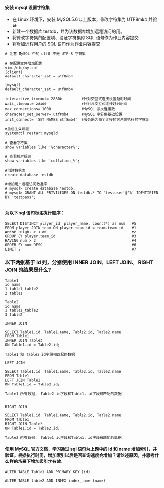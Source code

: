 #### 安装 mysql 设置字符集
- 在 Linux 环境下，安装 MySQL5.6 以上版本，修改字符集为 UTF8mb4 并验证
- 新建一个数据库 testdb，并为该数据库增加远程访问的用。
- 将修改字符集的配置项、验证字符集的 SQL 语句作为作业内容提交
- 将增加远程用户的 SQL 语句作为作业内容提交

````
# 注意 MySQL 中的 utf8 不是 UTF-8 字符集

# 在配置文件增加配置
vim /etc/my.cnf
[client]
default_character_set = utf8mb4

[mysql]
default_character_set = utf8mb4

interactive_timeout= 28800         #针对交互式连接设置超时时间
wait_timeout= 28800                #针对非交互式连接超时时间
max_connections= 1000              #MySQL 最大连接数
character_set_server= utf8mb4      #MySQL 字符集基础设置
init_connect= 'SET NAMES utf8mb4'  #服务器为每个连接的客户端执行的字符集

#重启生效设置
systemctl restart mysqld

# 查看字符集
show variables like '%character%';

# 查看校对规则
show variables like 'collation_%';

#创建数据库
create database testdb

#增加用户远程访问数据库
# mysql> create database testdb;
# mysql> GRANT ALL PRIVILEGES ON testdb.* TO 'testuser'@'%' IDENTIFIED BY 'testpass';


````

#### 为以下 sql 语句标注执行顺序：
```
SELECT DISTINCT player_id, player_name, count(*) as num   #5
FROM player JOIN team ON player.team_id = team.team_id    #1
WHERE height > 1.80                                       #2  
GROUP BY player.team_id                                   #3  
HAVING num > 2                                            #4  
ORDER BY num DESC                                         #6  
LIMIT 2                                                   #7  
```

### 以下两张基于 id 列，分别使用 INNER JOIN、LEFT JOIN、 RIGHT JOIN 的结果是什么?
```
Table1
id name
1 table1_table2
2 table1

Table2
id name
1 table1_table2
3 table2

INNER JOIN

SELECT Table1.id, Table1.name, Table2.id, Table2.name
FROM Table1
INNER JOIN Table2
ON Table1.id = Table2.id;

Table1 和 Table2 id字段相匹配的数据

LEFT JOIN

SELECT Table1.id, Table1.name, Table2.id, Table2.name
FROM Table1
LEFT JOIN Table2
ON Table1.id = Table2.id;

Table1 所有数据， Table2 id字段和Table1，id字段相匹配的数据

 
RIGHT JOIN

SELECT Table1.id, Table1.name, Table2.id, Table2.name
FROM Table1
RIGHT JOIN Table2
ON Table1.id = Table2.id;

Table2 所有数据， Table1 id字段和Table1，id字段相匹配的数据

```

#### 使用 MySQL 官方文档，学习通过 sql 语句为上题中的 id 和 name 增加索引，并验证。根据执行时间，增加索引以后是否查询速度会增加？请论述原因，并思考什么样的场景下增加索引才有效。

```
ALTER TABLE Table1 ADD PRIMARY KEY (id)

ALTER TABLE table2 ADD INDEX index_name (name)
```


